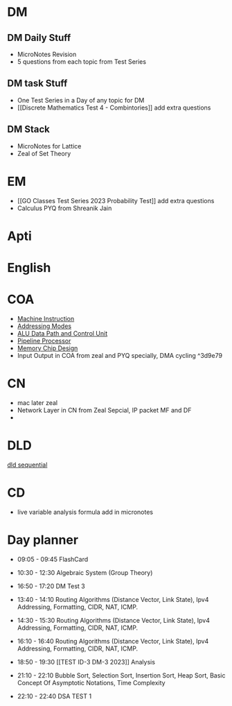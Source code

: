 # DM
## DM Daily Stuff
- MicroNotes Revision
- 5 questions from each topic from Test Series
## DM task Stuff
- One Test Series in a Day of any topic for DM
- [[Discrete Mathematics Test 4 - Combintories]] add extra questions
## DM Stack
- MicroNotes for Lattice 
- Zeal of Set Theory
# EM
- [[GO Classes Test Series 2023  Probability  Test]] add extra questions
- Calculus PYQ from Shreanik Jain

# Apti

# English

# COA
- [Machine Instruction](https://www.practicepaper.in/gate-cse/machine-instruction)
- [Addressing Modes](https://www.practicepaper.in/gate-cse/addressing-modes)
- [ALU Data Path and Control Unit](https://www.practicepaper.in/gate-cse/alu-data-path-and-control-unit)
- [Pipeline Processor](https://www.practicepaper.in/gate-cse/pipeline-processor)
- [Memory Chip Design](https://www.practicepaper.in/gate-cse/memory-chip-design)
- Input Output in COA from zeal and PYQ specially, DMA cycling
^3d9e79
# CN 
- mac later zeal
- Network Layer in CN from Zeal Sepcial, IP packet MF and DF
- 

# DLD
 [dld sequential ](https://www.youtube.com/watch?v=ziCkP4x7dAE)

# CD
- live variable analysis formula add in micronotes

# Day planner

- 09:05 - 09:45 FlashCard
- 10:30 - 12:30 Algebraic System (Group Theory)
- 16:50 - 17:20 DM Test 3
- 13:40 - 14:10 Routing Algorithms (Distance Vector, Link State), Ipv4 Addressing, Formatting, CIDR, NAT, ICMP.

- 14:30 - 15:30 Routing Algorithms (Distance Vector, Link State), Ipv4 Addressing, Formatting, CIDR, NAT, ICMP.
- 16:10 - 16:40 Routing Algorithms (Distance Vector, Link State), Ipv4 Addressing, Formatting, CIDR, NAT, ICMP.
- 18:50 - 19:30 [[TEST ID-3 DM-3 2023]] Analysis

- 21:10 - 22:10 Bubble Sort, Selection Sort, Insertion Sort, Heap Sort, Basic Concept Of Asymptotic Notations, Time Complexity
- 22:10 - 22:40 DSA TEST 1
